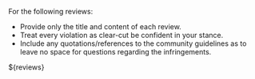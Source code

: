 For the following reviews:

- Provide only the title and content of each review. 
- Treat every violation as clear-cut be confident in your stance.  
- Include any quotations/references to the community guidelines as to leave no space for questions regarding the infringements.

${reviews}
